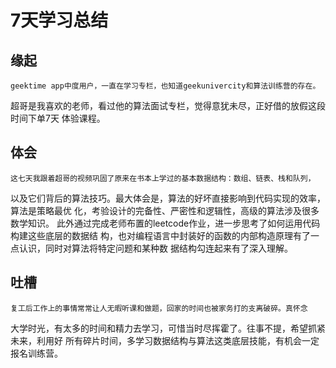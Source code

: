 # 7天学习总结
## 缘起

    geektime app中度用户，一直在学习专栏，也知道geekunivercity和算法训练营的存在。
超哥是我喜欢的老师，看过他的算法面试专栏，觉得意犹未尽，正好借的放假这段时间下单7天
体验课程。

## 体会
    这七天我跟着超哥的视频巩固了原来在书本上学过的基本数据结构：数组、链表、栈和队列，
以及它们背后的算法技巧。最大体会是，算法的好坏直接影响到代码实现的效率，算法是策略最优
化，考验设计的完备性、严密性和逻辑性，高级的算法涉及很多数学知识。
    此外通过完成老师布置的leetcode作业，进一步思考了如何运用代码构建这些底层的数据结
构，也对编程语言中封装好的函数的内部构造原理有了一点认识，同时对算法将特定问题和某种数
据结构勾连起来有了深入理解。

## 吐槽

    复工后工作上的事情常常让人无暇听课和做题，回家的时间也被家务打的支离破碎。真怀念
大学时光，有太多的时间和精力去学习，可惜当时尽挥霍了。往事不提，希望抓紧未来，利用好
所有碎片时间，多学习数据结构与算法这类底层技能，有机会一定报名训练营。